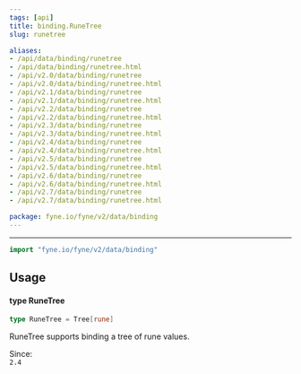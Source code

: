 ```yaml
---
tags: [api]
title: binding.RuneTree
slug: runetree

aliases:
- /api/data/binding/runetree
- /api/data/binding/runetree.html
- /api/v2.0/data/binding/runetree
- /api/v2.0/data/binding/runetree.html
- /api/v2.1/data/binding/runetree
- /api/v2.1/data/binding/runetree.html
- /api/v2.2/data/binding/runetree
- /api/v2.2/data/binding/runetree.html
- /api/v2.3/data/binding/runetree
- /api/v2.3/data/binding/runetree.html
- /api/v2.4/data/binding/runetree
- /api/v2.4/data/binding/runetree.html
- /api/v2.5/data/binding/runetree
- /api/v2.5/data/binding/runetree.html
- /api/v2.6/data/binding/runetree
- /api/v2.6/data/binding/runetree.html
- /api/v2.7/data/binding/runetree
- /api/v2.7/data/binding/runetree.html

package: fyne.io/fyne/v2/data/binding
---
```



---
```go
import "fyne.io/fyne/v2/data/binding"
```

## Usage

#### type RuneTree

```go
type RuneTree = Tree[rune]
```

RuneTree supports binding a tree of rune values.


<div class="since">Since: <code>
2.4</code></div>
